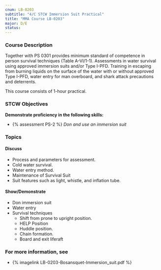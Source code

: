 ```yaml
---
cnum: LB-0203
subtitle: "4/C STCW Immersion Suit Practical"
title: "MMA Course LB-0203"
major: D/E
status: 
---
```


### Course Description

Together with PS 0301 provides minimum standard of competence in person survival techniques (Table A-VI/1-1). Assessments in water survival using approved immersion suits and/or Type I-PFD. Training in escaping from burning liquids on the surface of the water with or without approved Type I-PFD, water entry for man overboard, and shark attack precautions and deterrents.

This course consists of 1-hour practical.


### STCW Objectives


**Demonstrate proficiency in the following skills:**

* {% assessment PS-2 %} *Don and use an immersion suit*

### Topics

#### Discuss

* Process and parameters for assessment.
* Cold water survival.
* Water entry method.
* Maintenance of Survival Suit
* Suit features such as light, whistle, and inflation tube.
	
#### Show/Demonstrate

* Don immersion suit
* Water entry
* Survival techniques
	* Shift from prone to upright position.
	* HELP Position
	* Huddle position.
	* Chain formation.
	* Board and exit liferaft


### For more information, see 

* {% imagelink LB-0203-Bosansquet-Immersion_suit.pdf %} 




